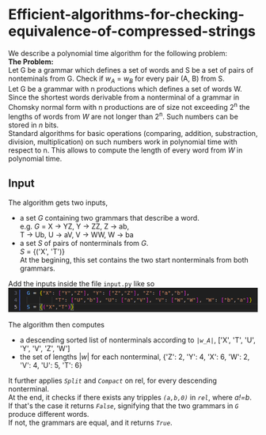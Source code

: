 # Efficient-algorithms-for-checking-equivalence-of-compressed-strings

We describe a polynomial time algorithm for the following problem:  
**The Problem:**  
Let G be a grammar which defines a set of words and S be a set of pairs of nonteminals from G.
Check if *w<sub>A</sub>* = *w<sub>B</sub>* for every pair (A, B) from S.  
Let G be a grammar with n productions which defines a set of words W.
Since the shortest words derivable from a nonterminal of a grammar in Chomsky normal form with n productions are of size not exceeding 2<sup>n</sup> the lengths of words from *W* are not longer than 2<sup>n</sup>. Such numbers can be stored in *n* bits.  
Standard algorithms for basic operations (comparing, addition, substraction,
division, multiplication) on such numbers work in polynomial time with respect to n.
This allows to compute the length of every word from *W* in polynomial time.

## Input
The algorithm gets two inputs,
- a set *G* containing two grammars that describe a word.  
        e.g. *G* = X → YZ, Y → ZZ, Z → ab,  
                   T → Ub, U → aV, V → WW, W → ba
- a set *S* of pairs of nonterminals from *G*.  
        *S* = {('X', 'T')}  
        At the begining, this set contains the two start nonterminals from both grammars.

Add the inputs inside the file `input.py` like so  
![alt text](image.png)

The algorithm then computes 
- a descending sorted list of nonterminals according to *`|w_A|`*,  ['X', 'T', 'U', 'Y', 'V', 'Z', 'W']
- the set of lengths |*w*| for each nonterminal, {'Z': 2, 'Y': 4, 'X': 6, 'W': 2, 'V': 4, 'U': 5, 'T': 6}

It further applies *`Split`* and *`Compact`* on rel, for every descending nonterminal.  
At the end, it checks if there exists any tripples *`(a,b,0)`* in *`rel`*, where *a!=b*.  
If that's the case it returns *`False`*, signifying that the two grammars in *`G`* produce different words.  
If not, the grammars are equal, and it returns *`True`*.